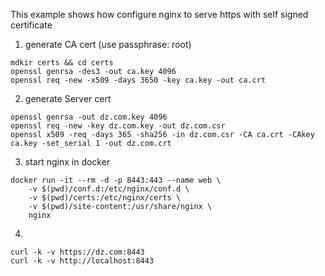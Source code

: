 This example shows how configure nginx to serve https with self signed certificate


1. generate CA cert (use passphrase: root)

```
mdkir certs && cd certs
openssl genrsa -des3 -out ca.key 4096
openssl req -new -x509 -days 3650 -key ca.key -out ca.crt
```

2. generate Server cert

```
openssl genrsa -out dz.com.key 4096
openssl req -new -key dz.com.key -out dz.com.csr
openssl x509 -req -days 365 -sha256 -in dz.com.csr -CA ca.crt -CAkey ca.key -set_serial 1 -out dz.com.crt
```

3. start nginx in docker

```
docker run -it --rm -d -p 8443:443 --name web \
    -v $(pwd)/conf.d:/etc/nginx/conf.d \
    -v $(pwd)/certs:/etc/nginx/certs \
    -v $(pwd)/site-content:/usr/share/nginx \
    nginx
```

4.
```
curl -k -v https://dz.com:8443
curl -k -v http://localhost:8443
```
